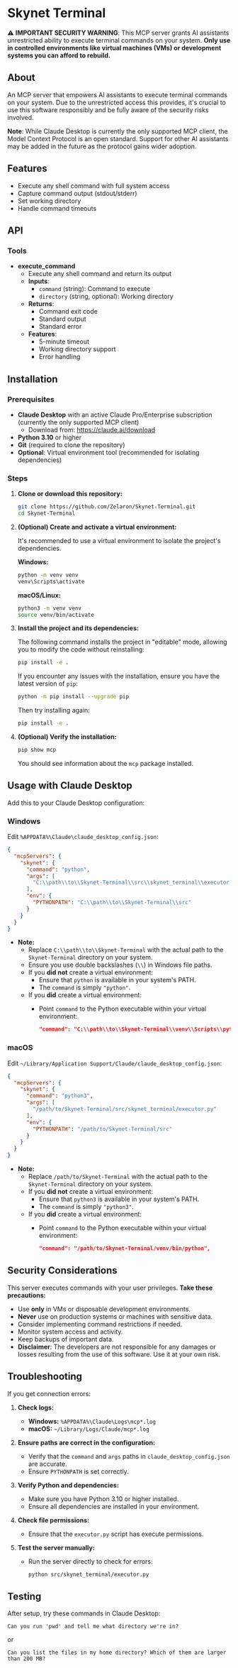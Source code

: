 # Skynet Terminal

⚠️ **IMPORTANT SECURITY WARNING**: This MCP server grants AI assistants unrestricted ability to execute terminal commands on your system. **Only use in controlled environments like virtual machines (VMs) or development systems you can afford to rebuild.**

## About

An MCP server that empowers AI assistants to execute terminal commands on your system. Due to the unrestricted access this provides, it's crucial to use this software responsibly and be fully aware of the security risks involved.

**Note**: While Claude Desktop is currently the only supported MCP client, the Model Context Protocol is an open standard. Support for other AI assistants may be added in the future as the protocol gains wider adoption.

## Features

- Execute any shell command with full system access
- Capture command output (stdout/stderr)
- Set working directory
- Handle command timeouts

## API

### Tools

- **execute_command**
  - Execute any shell command and return its output
  - **Inputs**:
    - `command` (string): Command to execute
    - `directory` (string, optional): Working directory
  - **Returns**:
    - Command exit code
    - Standard output
    - Standard error
  - **Features**:
    - 5-minute timeout
    - Working directory support
    - Error handling

## Installation

### Prerequisites

- **Claude Desktop** with an active Claude Pro/Enterprise subscription (currently the only supported MCP client)
  - Download from: https://claude.ai/download
- **Python 3.10** or higher
- **Git** (required to clone the repository)
- **Optional**: Virtual environment tool (recommended for isolating dependencies)

### Steps

1. **Clone or download this repository:**

   ```bash
   git clone https://github.com/Zelaron/Skynet-Terminal.git
   cd Skynet-Terminal
   ```

2. **(Optional) Create and activate a virtual environment:**

   It's recommended to use a virtual environment to isolate the project's dependencies.

   **Windows:**

   ```bash
   python -m venv venv
   venv\Scripts\activate
   ```

   **macOS/Linux:**

   ```bash
   python3 -m venv venv
   source venv/bin/activate
   ```

3. **Install the project and its dependencies:**

   The following command installs the project in "editable" mode, allowing you to modify the code without reinstalling:

   ```bash
   pip install -e .
   ```

   If you encounter any issues with the installation, ensure you have the latest version of `pip`:

   ```bash
   python -m pip install --upgrade pip
   ```

   Then try installing again:

   ```bash
   pip install -e .
   ```

4. **(Optional) Verify the installation:**

   ```bash
   pip show mcp
   ```

   You should see information about the `mcp` package installed.

## Usage with Claude Desktop

Add this to your Claude Desktop configuration:

### Windows

Edit `%APPDATA%\Claude\claude_desktop_config.json`:

```json
{
  "mcpServers": {
    "skynet": {
      "command": "python",
      "args": [
        "C:\\path\\to\\Skynet-Terminal\\src\\skynet_terminal\\executor.py"
      ],
      "env": {
        "PYTHONPATH": "C:\\path\\to\\Skynet-Terminal\\src"
      }
    }
  }
}
```

- **Note:**
  - Replace `C:\\path\\to\\Skynet-Terminal` with the actual path to the `Skynet-Terminal` directory on your system.
  - Ensure you use double backslashes (`\\`) in Windows file paths.
  - If you **did not** create a virtual environment:
    - Ensure that `python` is available in your system's PATH.
    - The `command` is simply `"python"`.
  - If you **did** create a virtual environment:
    - Point `command` to the Python executable within your virtual environment:

      ```json
      "command": "C:\\path\\to\\Skynet-Terminal\\venv\\Scripts\\python.exe",
      ```

### macOS

Edit `~/Library/Application Support/Claude/claude_desktop_config.json`:

```json
{
  "mcpServers": {
    "skynet": {
      "command": "python3",
      "args": [
        "/path/to/Skynet-Terminal/src/skynet_terminal/executor.py"
      ],
      "env": {
        "PYTHONPATH": "/path/to/Skynet-Terminal/src"
      }
    }
  }
}
```

- **Note:**
  - Replace `/path/to/Skynet-Terminal` with the actual path to the `Skynet-Terminal` directory on your system.
  - If you **did not** create a virtual environment:
    - Ensure that `python3` is available in your system's PATH.
    - The `command` is simply `"python3"`.
  - If you **did** create a virtual environment:
    - Point `command` to the Python executable within your virtual environment:

      ```json
      "command": "/path/to/Skynet-Terminal/venv/bin/python",
      ```

## Security Considerations

This server executes commands with your user privileges. **Take these precautions:**

- Use **only** in VMs or disposable development environments.
- **Never** use on production systems or machines with sensitive data.
- Consider implementing command restrictions if needed.
- Monitor system access and activity.
- Keep backups of important data.
- **Disclaimer**: The developers are not responsible for any damages or losses resulting from the use of this software. Use it at your own risk.

## Troubleshooting

If you get connection errors:

1. **Check logs:**

   - **Windows:** `%APPDATA%\Claude\Logs\mcp*.log`
   - **macOS:** `~/Library/Logs/Claude/mcp*.log`

2. **Ensure paths are correct in the configuration:**

   - Verify that the `command` and `args` paths in `claude_desktop_config.json` are accurate.
   - Ensure `PYTHONPATH` is set correctly.

3. **Verify Python and dependencies:**

   - Make sure you have Python 3.10 or higher installed.
   - Ensure all dependencies are installed in your environment.

4. **Check file permissions:**

   - Ensure that the `executor.py` script has execute permissions.

5. **Test the server manually:**

   - Run the server directly to check for errors:

     ```bash
     python src/skynet_terminal/executor.py
     ```

## Testing

After setup, try these commands in Claude Desktop:

```
Can you run 'pwd' and tell me what directory we're in?
```

or

```
Can you list the files in my home directory? Which of them are larger than 200 MB?
```